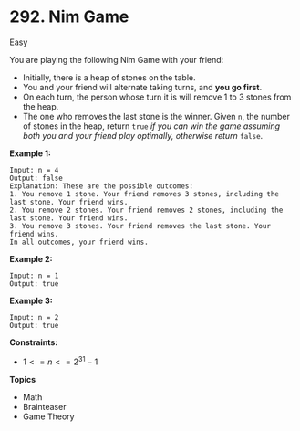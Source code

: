 # 292. Nim Game

Easy

You are playing the following Nim Game with your friend:

- Initially, there is a heap of stones on the table.
- You and your friend will alternate taking turns, and **you go first**.
- On each turn, the person whose turn it is will remove 1 to 3 stones from the heap.
- The one who removes the last stone is the winner.
Given `n`, the number of stones in the heap, return `true` *if you can win the game assuming both you and your friend play optimally, otherwise return* `false`.

 

**Example 1:**
```
Input: n = 4
Output: false
Explanation: These are the possible outcomes:
1. You remove 1 stone. Your friend removes 3 stones, including the last stone. Your friend wins.
2. You remove 2 stones. Your friend removes 2 stones, including the last stone. Your friend wins.
3. You remove 3 stones. Your friend removes the last stone. Your friend wins.
In all outcomes, your friend wins.
```
**Example 2:**
```
Input: n = 1
Output: true
```
**Example 3:**
```
Input: n = 2
Output: true
 ```

**Constraints:**

- $1 <= n <= 2^{31} - 1$

**Topics**
- Math
- Brainteaser
- Game Theory